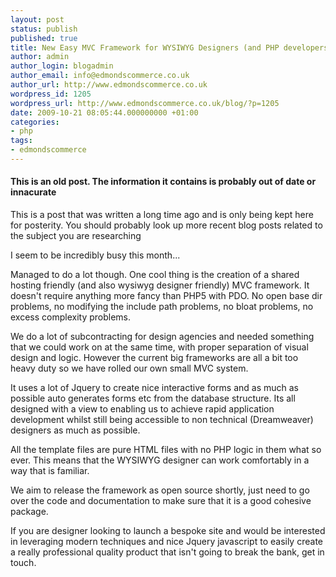 ```yaml
---
layout: post
status: publish
published: true
title: New Easy MVC Framework for WYSIWYG Designers (and PHP developers)
author: admin
author_login: blogadmin
author_email: info@edmondscommerce.co.uk
author_url: http://www.edmondscommerce.co.uk
wordpress_id: 1205
wordpress_url: http://www.edmondscommerce.co.uk/blog/?p=1205
date: 2009-10-21 08:05:44.000000000 +01:00
categories:
- php
tags:
- edmondscommerce
---
```

<div class="oldpost"><h4>This is an old post. The information it contains is probably out of date or innacurate</h4>
<p>
This is a post that was written a long time ago and is only being kept here for posterity.
You should probably look up more recent blog posts related to the subject you are researching
</p>
</div>
I seem to be incredibly busy this month...

Managed to do a lot though. One cool thing is the creation of a shared hosting friendly (and also wysiwyg designer friendly) MVC framework. It doesn't require anything more fancy than PHP5 with PDO. No open base dir problems, no modifying the include path problems, no bloat problems, no excess complexity problems.

We do a lot of subcontracting for design agencies and needed something that we could work on at the same time, with proper separation of visual design and logic. However the current big frameworks are all a bit too heavy duty so we have rolled our own small MVC system.

It uses a lot of Jquery to create nice interactive forms and as much as possible auto generates forms etc from the database structure. Its all designed with a view to enabling us to achieve rapid application development whilst still being accessible to non technical (Dreamweaver) designers as much as possible.

All the template files are pure HTML files with no PHP logic in them what so ever. This means that the WYSIWYG designer can work comfortably in a way that is familiar.

We aim to release the framework as open source shortly, just need to go over the code and documentation to make sure that it is a good cohesive package.

If you are designer looking to launch a bespoke site and would be interested in leveraging modern techniques and nice Jquery javascript to easily create a really professional quality product that isn't going to break the bank, get in touch.
